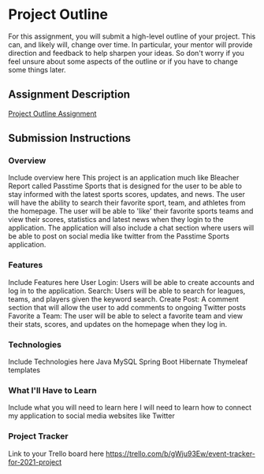 # Project Outline
For this assignment, you will submit a high-level outline of your project. This can, and likely will, change over time. In particular, your mentor will provide direction and feedback to help sharpen your ideas. So don't worry if you feel unsure about some aspects of the outline or if you have to change some things later.

## Assignment Description
[Project Outline Assignment](https://education.launchcode.org/liftoff/modules/assignments/project-outline)

## Submission Instructions

### Overview
Include overview here
This project is an application much like Bleacher Report called Passtime Sports that is designed for the user 
to be able to stay informed with the latest sports scores, updates, and news. The user will have the ability 
to search their favorite sport, team, and athletes from the homepage. The user will be able to 'like' their favorite
sports teams and view their scores, statistics and latest news when they login to the application. The application 
will also include a chat section where users will be able to post on social media like twitter from the 
Passtime Sports application.

### Features
Include Features here
User Login: Users will be able to create accounts and log in to the application. 
Search: Users will be able to search for leagues, teams, and players given the keyword search.
Create Post: A comment section that will allow the user to add comments to ongoing Twitter posts
Favorite a Team: The user will be able to select a favorite team and view their stats, scores, and updates on the homepage when they log in.
### Technologies
Include Technologies here
Java
MySQL
Spring Boot
Hibernate
Thymeleaf templates
### What I'll Have to Learn
Include what you will need to learn here
I will need to learn how to connect my application to social media websites like Twitter

### Project Tracker
Link to your Trello board here
https://trello.com/b/gWju93Ew/event-tracker-for-2021-project